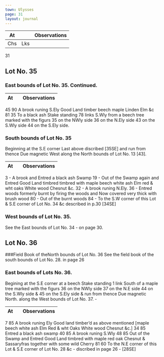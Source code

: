 ```yaml
---
town: Ulysses
page: 31
layout: journal
---
```


| At |    | Observations |
| -- | -- | ------------ |
| Chs | Lks | |



 31
## Lot No. 35
### East bounds of Lot No. 35. Continued.

| At |    | Observations |
| -- | -- | ------------ |
45  90  A brook runing S.Ely Good Land timber beech maple Linden Elm &c
81  35  To a black ash Stake standing 78 links S.Wly from a beech tree marked with the
 figurs 35 on the NWly side 36 on the N.Ely side 43 on the S.Wly side 44 on the S.Ely side.

### South bounds of Lot No. 35
Beginning at the S.E corner Last above discribed [35SE] and run from thence Due magnetic West along the North bounds of Lot No. 13 [43].

| At |    | Observations |
| -- | -- | ------------ |
3  -  A brook and Entred a black ash Swamp
19  -  Out of the Swamp again and Entred Good Land timbred timbred with maple 
beech white ash Elm red & wht oaks White wood Chesnut &c.
32  -  A brook runing N.Ely.
36  -  Entred woods formerly burnt by firing the woods and Now covered very thick 
with brush wood
80  -  Out of the burnt woods
84  -  To the S.W corner of this Lot & S.E corner of Lot No. 34 &c described in p.30
 [34SE]
### West bounds of Lot No. 35.
See the East bounds of Lot No. 34 - on page 30.

## Lot No. 36
###Field Book of theNorth bounds of Lot No. 36
See the field book of the south bounds of Lot No. 28. in page 26

### East bounds of Lots No. 36.
Begining at the S.E corner at a beech Stake standing 1 link South of a maple tree marked with the figurs 36 on the NWly side 37 on the N.E side 44 on the S.Wly side & 45 on the S.Ely side & run from thence Due magnetic North. along the West bounds of Lot No. 37. -

| At |    | Observations |
| -- | -- | ------------ |
7  85  A brook runing Ely Good land timber’d as above mentioned [maple 
beech white ash Elm Red & wht Oaks White wood Chesnut &c.]
34  85  Entred a black ash swamp
40  85  A brook runing S.Wly
48  85  Out of the Swamp and Entred Good Land timbred with maple red oak Chesnut
& Sassaryfras together with some wild Cherry
81  60  To the N.E corner of this Lot & S.E corner of Lot No. 28 &c - discribed in page
 26 - [28SE]